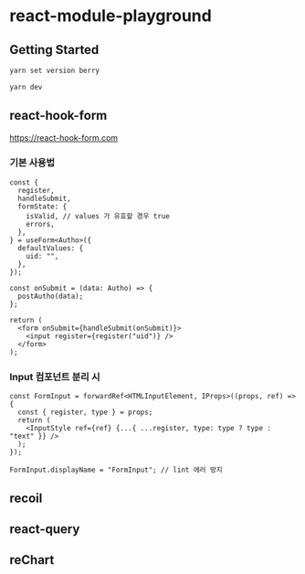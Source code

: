 # react-module-playground

## Getting Started

```bash
yarn set version berry

yarn dev
```

## react-hook-form

https://react-hook-form.com

### 기본 사용법

```tsx
const {
  register,
  handleSubmit,
  formState: {
    isValid, // values 가 유효할 경우 true
    errors,
  },
} = useForm<Autho>({
  defaultValues: {
    uid: "",
  },
});

const onSubmit = (data: Autho) => {
  postAutho(data);
};

return (
  <form onSubmit={handleSubmit(onSubmit)}>
    <input register={register("uid")} />
  </form>
);
```

### Input 컴포넌트 분리 시

```tsx
const FormInput = forwardRef<HTMLInputElement, IProps>((props, ref) => {
  const { register, type } = props;
  return (
    <InputStyle ref={ref} {...{ ...register, type: type ? type : "text" }} />
  );
});

FormInput.displayName = "FormInput"; // lint 에러 방지
```

## recoil

## react-query

## reChart
